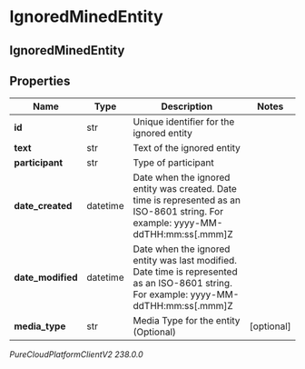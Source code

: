# IgnoredMinedEntity

## IgnoredMinedEntity

## Properties

|Name | Type | Description | Notes|
|------------ | ------------- | ------------- | -------------|
| **id** | str | Unique identifier for the ignored entity | |
| **text** | str | Text of the ignored entity | |
| **participant** | str | Type of participant | |
| **date_created** | datetime | Date when the ignored entity was created. Date time is represented as an ISO-8601 string. For example: yyyy-MM-ddTHH:mm:ss[.mmm]Z | |
| **date_modified** | datetime | Date when the ignored entity was last modified. Date time is represented as an ISO-8601 string. For example: yyyy-MM-ddTHH:mm:ss[.mmm]Z | |
| **media_type** | str | Media Type for the entity (Optional) | [optional] |



_PureCloudPlatformClientV2 238.0.0_
